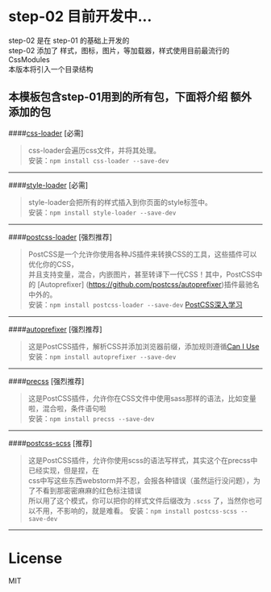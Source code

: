 # step-02 目前开发中...
step-02 是在 step-01 的基础上开发的  
step-02 添加了 样式，图标，图片，等加载器，样式使用目前最流行的 CssModules  
本版本将引入一个目录结构



## 本模板包含step-01用到的所有包，下面将介绍 额外 添加的包

####[css-loader](https://npm.taobao.org/package/css-loader) [必需]
> css-loader会遍历css文件，并将其处理。  
  安装：`npm install css-loader --save-dev`
  
---

####[style-loader](https://npm.taobao.org/package/style-loader) [必需]
> style-loader会把所有的样式插入到你页面的style标签中。  
  安装：`npm install style-loader --save-dev`
  
---

####[postcss-loader](https://npm.taobao.org/package/postcss) [强烈推荐]
> PostCSS是一个允许你使用各种JS插件来转换CSS的工具，这些插件可以优化你的CSS，     
并且支持变量，混合，内嵌图片，甚至转译下一代CSS！其中，PostCSS中的 [Autoprefixer] (https://github.com/postcss/autoprefixer)插件最驰名中外的。  
安装：`npm install postcss-loader --save-dev`
[PostCSS深入学习](http://www.w3cplus.com/PostCSS/postcss-deep-dive-what-you-need-to-know.html)

---

####[autoprefixer](https://npm.taobao.org/package/autoprefixer) [强烈推荐]
> 这是PostCSS插件，解析CSS并添加浏览器前缀，添加规则遵循[Can I Use](http://caniuse.com/)  
安装：`npm install autoprefixer --save-dev`

---

####[precss](https://npm.taobao.org/package/precss) [强烈推荐]
> 这是PostCSS插件，允许你在CSS文件中使用sass那样的语法，比如变量啦，混合啦，条件语句啦  
安装：`npm install precss --save-dev`

---

####[postcss-scss](https://npm.taobao.org/package/postcss-scss) [推荐]
> 这是PostCSS插件，允许你使用scss的语法写样式，其实这个在precss中已经实现，但是捏，在  
css中写这些东西webstorm并不忍，会报各种错误（虽然运行没问题），为了不看到那密密麻麻的红色标注错误  
所以用了这个模式，你可以把你的样式文件后缀改为 `.scss` 了，当然你也可以不用，不影响的，就是难看。
安装：`npm install postcss-scss --save-dev`

---

# License

MIT
